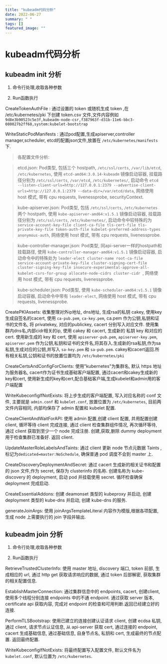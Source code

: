 ```yaml
---
title: "kubeadm代码分析"
date: 2022-06-27
summary: " "
tags: []
featured_image: ""
---
```


# kubeadm代码分析


## kubeadm init 分析

1. 命令行处理,收取各种参数

2. Run函数执行
    
CreateTokenAuthFile : 通过设置的 token 或随机生成 token ,在 /etc/kubernetes/pki 下创建 token.csv 文件,文件内容例如 `9d8e3b90523c5e3f,kubeadm-node-csr,f387963f-d31b-11e6-bbc3-080027b2ff68,system:kubelet-bootstrap`
    
WriteStaticPodManifests : 通过pod配置,生成apiserver,controller manager,scheduler, etcd的配置json文件,放置在 `/etc/kubernetes/manifests` 下.

> 各配置文件分析:

> etcd.json: Pod类型, 包括三个 hostpath, `/etc/ssl/certs`, `/var/lib/etcd`, `/etc/kubernetes`, 使用 `etcd-amd64:3.0.14-kubeadm` 镜像启动容器, 挂载路径分别为 `/etc/ssl/certs`, `/var/etcd`, `/etc/kubernetes/`, 启动命令 `etcd --listen-client-urls=http://127.0.0.1:2379 --advertise-client-urls=http://127.0.0.1:2379 --data-dir=/var/etcd/data`, 网络使用 host 模式, 带有 cpu requests, livenessprobe, securityContext.

> kube-apiserver.json: Pod类型, 包括 `/etc/ssl/certs`, `/etc/kubernetes` 两个 hostpath, 使用 `kube-apiserver-amd64:v1.5.1` 镜像启动容器, 挂载路径分别为 `/etc/ssl/certs`, `/etc/kubernetes/`, 启动命令中较特殊的为 `service-account-key-file client-ca-file tls-cert-file tls-private-key-file token-auth-file kubelet-preferred-address-types anonymous-auth`, 网络使用 host 模式, 带有 cpu requests, livenessprobe.

> kube-controller-manager.json: Pod类型, 同api-server一样的hostpath和挂载路径, 使用 `kube-controller-manager-amd64:v1.5.1` 镜像启动容器, 启动命令中的特殊处为 `leader-elect cluster-name root-ca-file service-account-private-key-file cluster-signing-cert-file cluster-signing-key-file insecure-experimental-approve-all-kubelet-csrs-for-group allocate-node-cidrs cluster-cidr `, 网络使用 host 模式, 带有 cpu requests, livenessprobe.

> kube-scheduler.json: Pod类型, 使用 `kube-scheduler-amd64:v1.5.1` 镜像启动容器, 启动命令中带有 `leader-elect`, 网络使用 host 模式, 带有 cpu requests, livenessprobe.
    
CreatePKIAssets: 收集整理对外ip地址, dns地址, 生成rsa的私钥 cakey, 使用key生成自签名的cacert, 使用 `ca-pub.pem`, `ca-key.pem`, ca.pem 作为公钥,私钥和证书的文件名, 将 privatekey, 对应的publickey, cacert 分别写入对应文件. 使用集群内dns名,内部cidr相关的ip, 使用 cakey 和 cacert, 生成新的 私钥 key 和对应的 cert. 使用新生成的 key 和 cert, 使用 `apiserver-pub.pem`, `apiserver-key.pem`, `apiserver.pem` 作为公钥,私钥和证书的文件名,将其存入.生成新的rsa私钥,作为sa私钥,生成对应的公钥,并写入 `sa-key.pem` 和 `sa-pub.pem`. cakey和cacert返回.所有相关私钥,公钥和证书的放置位置均为 `/etc/kubernetes/pki`

CreateCertsAndConfigForClients: 使用"kubernetes"为集群名, 默认 https 地址为服务器名, cacert作为证书生成基础客户端配置, 通过cacert和cakey生成新的key和cert, 使用新生成的key和cert,配合基础客户端,生成kubelet和admin用的客户端配置

WriteKubeconfigIfNotExists: 将上步生成的客户端配置, 写入对应名称的 conf 文件, 主要就是 `admin.conf` 和 `kubelet.conf`, 放置位置为 `/etc/kubernetes`, 目前两文件内容相同, 内部均保存了 admin 配置和 kubelet 配置.

CreateClientAndWaitForAPI: 使用 admin 配置,创建 client 配置, 并用配置创建 client, 循环等待 client 完成连接, 通过 client 检查集群组件情况, 再次循环等待, 通过 client 获取到至少一个 node 完成注册. 创建,获取,删除 dummy deployment 用于检查集群已准备好. 返回 client.

UpdateMasterRoleLabelsAndTaints: 通过 client 更新 node 节点元数据 Taints ,标记为`dedicated=master:NoSchedule`, 确保普通 pod 调度不会到 master 上.

CreateDiscoveryDeploymentAndSecret: 通过 cacert 生成新的相关证书和配置的 json 文件,作为 secret, 保存为 clusterinfo 的名称. 创建名称为 kube-discovery 的 deployment, 启动 pod 并挂载使用 secret. 循环检查确保 deployment 完成启动.

CreateEssentialAddons: 创建 deamonset 类型的 kubeproxy 并启动, 创建 deployment 类型的 kube-dns 并启动, 创建 kube-dns 的服务.

generateJoinArgs: 使用 joinArgsTemplateLiteral 内容作为模版,根据各项配置,生成 node 上需要执行的 join 字段并输出.


## kubeadm join 分析

1. 命令行处理,收取各种参数

2. Run函数执行

RetrieveTrustedClusterInfo: 使用 master 地址, discovery 端口, token 前部, 生成相应的 url, 通过 http get 获取请求响应的数据, 通过 token 后部解密, 获取集群的相关配置信息. 

EstablishMasterConnection: 通过集群信息中的 endpoints, cacert, 创建client, 使用多个线程分别连接 endpoints 中的不通 endpoint. 通过获取 server 版本, certificate api 获取内容, 完成对 endpoint 的检查和可用判断.返回已经建立好的连接.

PerformTLSBootstrap: 使用已建立的连接创建认证请求 client, 创建 ecdsa 私钥, 通过 client, 请求节点认证信息, 从 api-server 获取 cert, 通过连接的 endpoint, cacert 生成基础信息, 通过基础信息, 自身节点名, 私钥和 cert, 生成最终的节点配置. 返回最终配置.

WriteKubeconfigIfNotExists: 将最终配置写入配置文件, 默认文件名为 `kubelet.conf`, 默认位置为 `/etc/kubernetes`.


